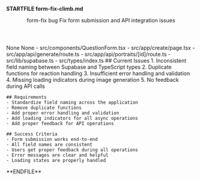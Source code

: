 **STARTFILE form-fix-climb.md**
<Climb>
  <header>
    <id>form-fix</id>
    <type>bug</type>
    <description>Fix form submission and API integration issues</description>
  </header>
  <newDependencies>None</newDependencies>
  <prerequisitChanges>None</prerequisitChanges>
  <relevantFiles>
    - src/components/QuestionForm.tsx
    - src/app/create/page.tsx
    - src/app/api/generate/route.ts
    - src/app/api/portraits/[id]/route.ts
    - src/lib/supabase.ts
    - src/types/index.ts
  </relevantFiles>
  <everythingElse>
    ## Current Issues
    1. Inconsistent field naming between Supabase and TypeScript types
    2. Duplicate functions for reaction handling
    3. Insufficient error handling and validation
    4. Missing loading indicators during image generation
    5. No feedback during API calls

    ## Requirements
    - Standardize field naming across the application
    - Remove duplicate functions
    - Add proper error handling and validation
    - Add loading indicators for all async operations
    - Add proper feedback for API operations

    ## Success Criteria
    - Form submission works end-to-end
    - All field names are consistent
    - Users get proper feedback during all operations
    - Error messages are clear and helpful
    - Loading states are properly handled
  </everythingElse>
</Climb>
**ENDFILE** 